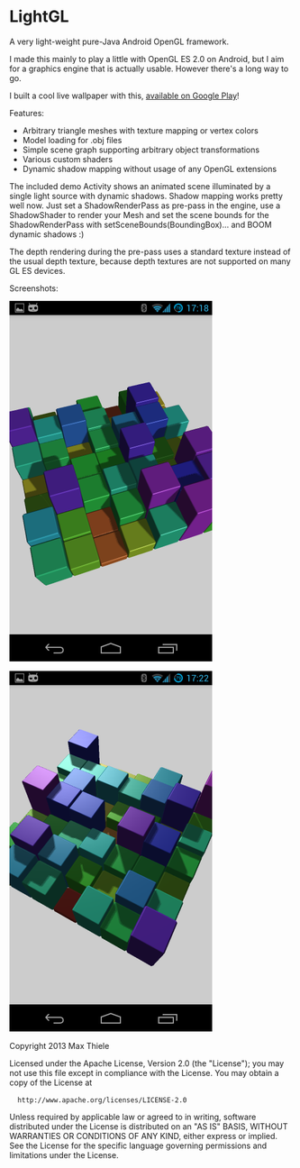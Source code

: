 LightGL
=======

A very light-weight pure-Java Android OpenGL framework.

I made this mainly to play a little with OpenGL ES 2.0 on Android, but I aim for a graphics engine
that is actually usable. However there's a long way to go.

I built a cool live wallpaper with this, 
[available on Google Play](https://play.google.com/store/apps/details?id=de.fabmax.blox.free)!

Features:
* Arbitrary triangle meshes with texture mapping or vertex colors
* Model loading for .obj files
* Simple scene graph supporting arbitrary object transformations
* Various custom shaders
* Dynamic shadow mapping without usage of any OpenGL extensions

The included demo Activity shows an animated scene illuminated by a single light source with dynamic shadows.
Shadow mapping works pretty well now. Just set a ShadowRenderPass as pre-pass in the engine, use a ShadowShader
to render your Mesh and set the scene bounds for the ShadowRenderPass with setSceneBounds(BoundingBox)... and BOOM
dynamic shadows :)

The depth rendering during the pre-pass uses a standard texture instead of the usual depth texture, because depth textures
are not supported on many GL ES devices.

Screenshots:

![Shadow Mapping 1](/docs/images/blocks1.png)

![Shadow Mapping 1](/docs/images/blocks2.png)




Copyright 2013 Max Thiele

   Licensed under the Apache License, Version 2.0 (the "License");
   you may not use this file except in compliance with the License.
   You may obtain a copy of the License at

      http://www.apache.org/licenses/LICENSE-2.0

   Unless required by applicable law or agreed to in writing, software
   distributed under the License is distributed on an "AS IS" BASIS,
   WITHOUT WARRANTIES OR CONDITIONS OF ANY KIND, either express or implied.
   See the License for the specific language governing permissions and
   limitations under the License.
